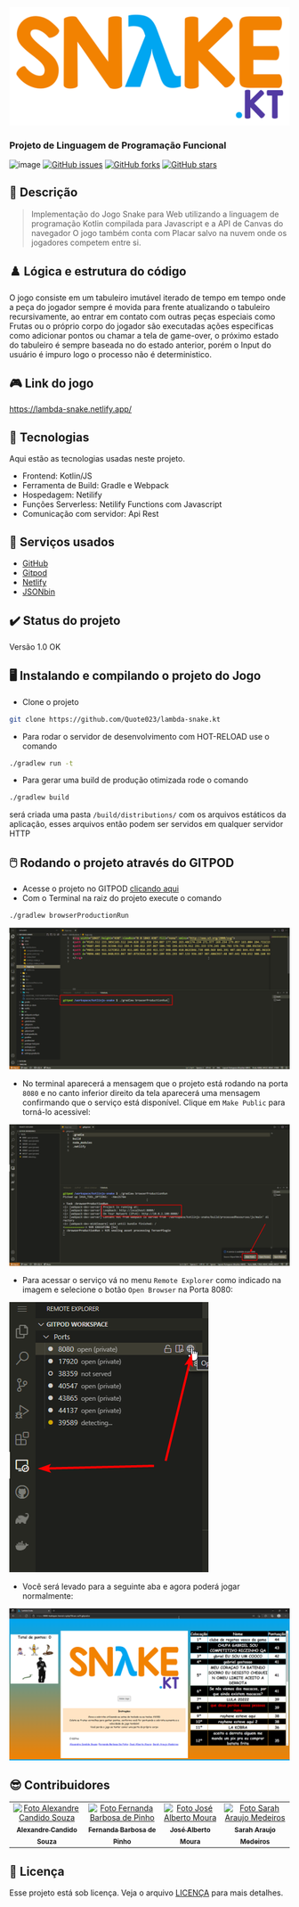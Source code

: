 ![image](src/main/resources/logo.svg)

### Projeto de Linguagem de Programação Funcional 

![image](https://img.shields.io/badge/Kotlin-0095D5?&style=for-the-badge&logo=kotlin&logoColor=white)
[![GitHub issues](https://img.shields.io/github/issues/Quote023/lambda-snake.kt)](https://github.com/Quote023/lambda-snake.kt/issues)
[![GitHub forks](https://img.shields.io/github/forks/Quote023/lambda-snake.kt)](https://github.com/Quote023/lambda-snake.kt/network)
[![GitHub stars](https://img.shields.io/github/stars/Quote023/lambda-snake.kt)](https://github.com/Quote023/lambda-snake.kt/stargazers)
  

## 📄 Descrição 
> Implementação do Jogo Snake para Web utilizando a linguagem de programação Kotlin compilada para Javascript e a API de Canvas do navegador
> O jogo também conta com Placar salvo na nuvem onde os jogadores competem entre si.
## ♟️ Lógica e estrutura do código
O jogo consiste em um tabuleiro imutável iterado de tempo em tempo onde a peça do jogador sempre é movida para frente atualizando o tabuleiro recursivamente, ao entrar em contato com outras peças especiais como Frutas ou o próprio corpo do jogador são executadas ações especificas como adicionar pontos ou chamar a tela de game-over, o próximo estado do tabuleiro é sempre baseada no do estado anterior, porém o Input do usuário é impuro logo o processo não é deterministico.
## 🎮 Link do jogo
https://lambda-snake.netlify.app/

## 🚀 Tecnologias 

Aqui estão as tecnologias usadas neste projeto.

* Frontend: Kotlin/JS 
* Ferramenta de Build: Gradle e Webpack 
* Hospedagem: Netilify
* Funções Serverless: Netilify Functions com Javascript
* Comunicação com servidor: Api Rest 
## 🦾 Serviços usados

* [GitHub](https://github.com/Quote023/lambda-snake.kt)
* [Gitpod](https://gitpod.io/#/github.com/Quote023/kotlinjs-snake)
* [Netlify](https://www.netlify.com/)
* [JSONbin](https://jsonbin.org/)  



## ✔️ Status do projeto
Versão 1.0 OK

## 🖥️ Instalando e compilando o projeto do Jogo
* Clone o projeto 
```bash 
git clone https://github.com/Quote023/lambda-snake.kt 
```
* Para rodar o servidor de desenvolvimento com HOT-RELOAD use o comando 
```bash
./gradlew run -t
```
* Para gerar uma build de produção otimizada rode o comando
```bash
./gradlew build
``` 
será criada uma pasta ```/build/distributions/``` com os arquivos estáticos da aplicação, esses arquivos então podem ser servidos em qualquer servidor HTTP


## 🖱️ Rodando o projeto através do GITPOD
* Acesse o projeto no GITPOD [clicando aqui](https://gitpod.io/#/github.com/Quote023/kotlinjs-snake)
* Com o Terminal na raiz do projeto execute o comando
```bash
./gradlew browserProductionRun
```

![image](screenshots/gitpod-1.png)

* No terminal aparecerá a mensagem que o projeto está rodando na porta ```8080``` e no canto inferior direito da tela aparecerá uma mensagem confirmando que o serviço está disponível. Clique em ```Make Public``` para torná-lo acessivel:  

![image](screenshots/gitpod-2.png)

* Para acessar o serviço vá no menu ```Remote Explorer``` como indicado na imagem e selecione o botão ```Open Browser``` na Porta 8080:

![image](screenshots/gitpod-3.png)

* Você será levado para a seguinte aba e agora poderá jogar normalmente:

![image](screenshots/gitpod-4.png)

## 😎 Contribuidores 
<table>
  <tr>
    <td align="center">
      <a href="https://github.com/Quote023">
        <img src="https://github.com/Quote023.png" width="100px;" alt="Foto Alexandre Candido Souza"/><br>
        <sub>
          <b>Alexandre Candido Souza</b>
        </sub>
      </a>
    </td>
    <td align="center">
      <a href="https://github.com/nandasuna1">
        <img src="https://github.com/nandasuna1.png" width="100px;" alt="Foto Fernanda Barbosa de Pinho"/><br>
        <sub>
          <b>Fernanda Barbosa de Pinho</b>
        </sub>
      </a>
    </td>
    <td align="center">
      <a href="https://github.com/AlberttMoura">
        <img src="https://github.com/AlberttMoura.png" width="100px;" alt="Foto José Alberto Moura"/><br>
        <sub>
          <b>José Alberto Moura</b>
        </sub>
      </a>
    </td>
    <td align="center">
      <a href="https://github.com/SarahMedeir0s">
        <img src="https://github.com/SarahMedeir0s.png" width="100px;" alt="Foto Sarah Araujo Medeiros"/><br>
        <sub>
          <b>Sarah Araujo Medeiros</b>
        </sub>
      </a>
    </td>
   
  </tr>
</table>

## 📝 Licença

Esse projeto está sob licença. Veja o arquivo [LICENÇA](LICENSE) para mais detalhes.
<br>